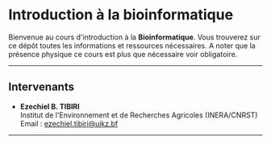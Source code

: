# Introduction à la bioinformatique

Bienvenue au cours d'introduction à la **Bioinformatique**. Vous trouverez sur ce dépôt toutes les informations et ressources nécessaires. A noter que la présence physique  ce cours est plus que nécessaire voir obligatoire.

---

## Intervenants
- **Ezechiel B. TIBIRI**  
  Institut de l'Environnement et de Recherches Agricoles (INERA/CNRST)  
  Email : [ezechiel.tibiri@ujkz.bf](mailto:ezechiel.tibiri@ujkz.bf)
---

